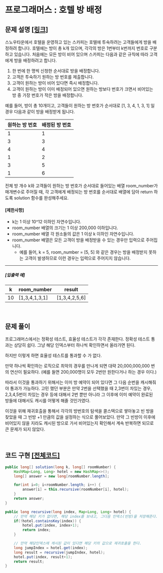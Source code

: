 # 프로그래머스 : 호텔 방 배정


## 문제 설명 [[링크]](https://programmers.co.kr/learn/courses/30/lessons/64063)

스노우타운에서 호텔을 운영하고 있는 스카피는 호텔에 투숙하려는 고객들에게 방을 배정하려 합니다. 호텔에는 방이 총 k개 있으며, 각각의 방은 1번부터 k번까지 번호로 구분하고 있습니다. 처음에는 모든 방이 비어 있으며 스카피는 다음과 같은 규칙에 따라 고객에게 방을 배정하려고 합니다.

1. 한 번에 한 명씩 신청한 순서대로 방을 배정합니다.
2. 고객은 투숙하기 원하는 방 번호를 제출합니다.
3. 고객이 원하는 방이 비어 있다면 즉시 배정합니다.
4. 고객이 원하는 방이 이미 배정되어 있으면 원하는 방보다 번호가 크면서 비어있는 방 중 가장 번호가 작은 방을 배정합니다.

예를 들어, 방이 총 10개이고, 고객들이 원하는 방 번호가 순서대로 [1, 3, 4, 1, 3, 1] 일 경우 다음과 같이 방을 배정받게 됩니다.

| 원하는 방 번호 | 배정된 방 번호 |
| -------------- | -------------- |
| 1              | 1              |
| 3              | 3              |
| 4              | 4              |
| 1              | 2              |
| 3              | 5              |
| 1              | 6              |

전체 방 개수 k와 고객들이 원하는 방 번호가 순서대로 들어있는 배열 room_number가 매개변수로 주어질 때, 각 고객에게 배정되는 방 번호를 순서대로 배열에 담아 return 하도록 solution 함수를 완성해주세요.



#### **[제한사항]**

- k는 1 이상 10^12 이하인 자연수입니다.
- room_number 배열의 크기는 1 이상 200,000 이하입니다.
- room_number 배열 각 원소들의 값은 1 이상 k 이하인 자연수입니다.
- room_number 배열은 모든 고객이 방을 배정받을 수 있는 경우만 입력으로 주어집니다.
  - 예를 들어, k = 5, room_number = [5, 5] 와 같은 경우는 방을 배정받지 못하는 고객이 발생하므로 이런 경우는 입력으로 주어지지 않습니다.

------

##### **[입출력 예]**

| k    | room_number   | result        |
| ---- | ------------- | ------------- |
| 10   | [1,3,4,1,3,1] | [1,3,4,2,5,6] |

​                                     

## 문제 풀이

프로그래머스에서는 정확성 테스트, 효율성 테스트가 각각 존재한다. 정확성 테스트 통과는 상당히 쉽다. 그냥 해당 인덱스부터 하나씩 확인하면서 올라가면 된다. 

하지만 이렇게 하면 효율성 테스트를 통과할 수 가 없다.

만약 하나씩 확인하는 로직으로 최악의 경우를 만나게 되면 대략 20,000,000,000 번의 연산이 필요하다. (예를 들면 200,000명이 모두 2번만 원한다거나 하는 경우 이다.)

따라서 이것을 통과하기 위해서는 이미 방 예약이 되어 있다면 그 다음 순번을 캐시해줘야 통과가 가능하다. 고민 했던 부분은 만약 2번을 선택했을 때 2,3번이 차있는 경우, 2,3,4,5번이 차있는 경우 등에 대해서 2번 뿐만 아니라 그 이후에 이미 예약이 완료된 방들에 대해서도 캐시를 어떻게 해줄 것인가였다.

이것을 위해 재귀호출을 통해서 각각의 방번호의 탐색을 콜스택으로 쌓아놓고 빈 방을 찾았을 때 그 빈방 +1 만큼의 값을 설정하는 식으로 풀어보았다.  만약 그 빈방이 이후에 비어있지 않을 지라도 캐시된 방으로 가서 비어있는지 확인해서 계속 반복하면 되므로 큰 문제가 되지 않았다.

​                                  

## 코드 구현 [[전체코드]](Solution.java)

```java
public long[] solution(long k, long[] roomNumber) {
    HashMap<Long, Long> hotel = new HashMap<>();
    long[] answer = new long[roomNumber.length];

    for(int i=0; i<roomNumber.length; i++) {
        answer[i] = this.recursive(roomNumber[i], hotel);
    }
    return answer;
}

public long recursive(long index, Map<Long, Long> hotel) {
    // 만약 해당 키가 없다면, 해당 index를 보내고, 그다음 인덱스(빈방)을 저장해준다.
    if(!hotel.containsKey(index)) {
        hotel.put(index, index+1);
        return index;
    }

    // 만약 해당인덱스에 캐시된 값이 있다면 해당 키의 값으로 재귀호출을 한다.
    long jumpIndex = hotel.get(index);
    long result = recursive(jumpIndex, hotel);
    hotel.put(index, result+1);
    return result;
}
```

